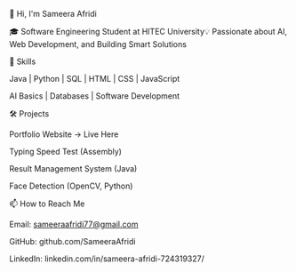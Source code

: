 👋 Hi, I'm Sameera Afridi

🎓 Software Engineering Student at HITEC University💡 Passionate about AI, Web Development, and Building Smart Solutions

🔧 Skills

Java | Python | SQL | HTML | CSS | JavaScript

AI Basics | Databases | Software Development

🛠️ Projects

Portfolio Website → Live Here

Typing Speed Test (Assembly)

Result Management System (Java)

Face Detection (OpenCV, Python)

📫 How to Reach Me

Email: sameeraafridi77@gmail.com

GitHub: github.com/SameeraAfridi

LinkedIn: linkedin.com/in/sameera-afridi-724319327/
